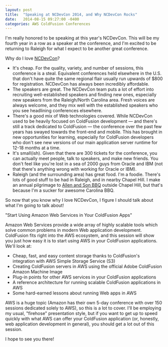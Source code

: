 ```yaml
---
layout: post
title:  "Speaking at NCDevCon 2014, and Why NCDevCon Rocks"
date:   2014-08-15 09:27:00 -0400
categories: AWS ColdFusion Conferences
---
```


I'm really honored to be speaking at this year's NCDevCon. This will be my fourth year in a row as a speaker at the conference, and I'm excited to be returning to Raleigh for what I expect to be another great conference. 

Why do I love [NCDevCon](http://ncdevcon.com)?

- It's cheap. For the quality, variety, and number of sessions, this conference is a steal. Equivalent conferences held elsewhere in the U.S. that don't have quite the same regional flair usually run upwards of $800 for registration. NCDevCon has always been incredibly affordable.
- The speakers are great. The NCDevCon team puts a lot of effort into recruiting well-established speakers and finding new ones, especially new speakers from the Raleigh/North Carolina area. Fresh voices are always welcome, and they mix well with the established speakers who you see headlining conferences elsewhere.
- There's a good mix of Web technologies covered. While NCDevCon used to be heavily focused on ColdFusion development &mdash; and there's still a track dedicated to ColdFusion &mdash; the conference over the past few years has swayed towards the front-end and mobile. This has brought in new opportunities for learning, especially for ColdFusion developers who don't see new versions of our main application server runtime for 12-18 months at a time.
- It's small(ish). Given that there are 300 tickets for the conference, you can actually meet people, talk to speakers, and make new friends. You don't feel like you're lost in a sea of 2000 guys from Oracle and IBM (not that there's anything wrong with working for Oracle or IBM).
- Raleigh (and the surrounding area) has great food. I'm a foodie. There's lots of good stuff to be had in Raleigh, and in nearby Chapel Hill. I make an annual pilgrimage to [Allen and Son BBQ](http://www.yelp.com/biz/allen-and-son-bar-b-que-chapel-hill) outside Chapel Hill, but that's because I'm a sucker for awesome Carolina BBQ.

So now that you know why I love NCDevCon, I figure I should talk about what I'm going to talk about!

"Start Using Amazon Web Services in Your ColdFusion Apps"

Amazon Web Services provide a wide array of highly scalable tools which solve common problems in modern Web application development. ColdFusion fits right into the AWS ecosystem, and this session will show you just how easy it is to start using AWS in your ColdFusion applications. We'll look at:

- Cheap, fast, and easy content storage thanks to ColdFusion's integration with AWS Simple Storage Service (S3)
- Creating ColdFusion servers in AWS using the official Adobe ColdFusion Amazon Machine Image
- Plug-in points for other AWS services in your ColdFusion applications
- A reference architecture for running scalable ColdFusion applications in AWS
- Some hard-earned lessons about running Web apps in AWS

AWS is a huge topic (Amazon has their own 5-day conference with over 150 sessions dedicated solely to AWS), so this is a lot to cover. I'll be employing my usual, "firehose" presentation style, but if you want to get up to speed quickly with what AWS can offer your ColdFusion application (or, honestly, web application development in general), you should get a lot out of this session.

I hope to see you there!